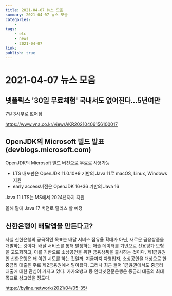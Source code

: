 ```yaml
---
title: 2021-04-07 뉴스 모음
summary: 2021-04-07 뉴스 모음
categories:
    - 
tags:
    - etc
    - news
    - 2021-04-07
link: 
publish: true
---
```


# 2021-04-07 뉴스 모음

## 넷플릭스 '30일 무료체험' 국내서도 없어진다…5년여만

7일 3시부로 없어짐

<https://www.yna.co.kr/view/AKR20210406156100017>

## OpenJDK의 Microsoft 빌드 발표 (devblogs.microsoft.com)

OpenJDK의 Microsoft 빌드 버전으로 무료로 사용가능

- LTS 배포판은 OpenJDK 11.0.10+9 기반의 Java 11로 macOS, Linux, Windows 지원
- early access버전은 OpenJDK 16+36 기반의 Java 16

Java 11 LTS는 MS에서 2024년까지 지원

올해 말에 Java 17 버전로 릴리스 할 예정

## 신한은행이 배달앱을 만든다고?

사실 신한은행의 궁극적인 목표는 배달 서비스 점유율 확대가 아닌, 새로운 금융상품을 개발하는 것이다. 배달 서비스를 통해 발생하는 매출 데이터를 기반으로 신용평가 모형을 고도화하고, 이를 기반으로 소상공인을 위한 금융상품을 출시하는 것이다.
제1금융권인 신한은행은 왜 이런 시도를 하는 것일까. 지금까지 자영업자, 소상공인을 대상으로 한 중금리 대출은 주로 제2금융권에서 맡아왔다. 그러나 최근 들어 1금융권에서도 중금리 대출애 대한 관심이 커지고 있다. 카카오뱅크 등 인터넷전문은행은 중금리 대출의 최대 목표로 삼고있을 정도다.

<https://byline.network/2021/04/05-35/>
